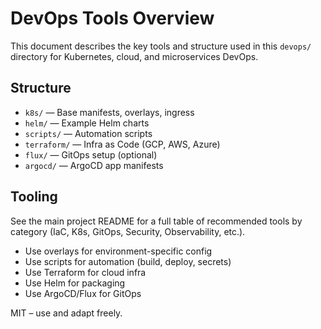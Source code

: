 # DevOps Tools Overview

This document describes the key tools and structure used in this `devops/` directory for Kubernetes, cloud, and microservices DevOps.

## Structure

- `k8s/` — Base manifests, overlays, ingress
- `helm/` — Example Helm charts
- `scripts/` — Automation scripts
- `terraform/` — Infra as Code (GCP, AWS, Azure)
- `flux/` — GitOps setup (optional)
- `argocd/` — ArgoCD app manifests

## Tooling

See the main project README for a full table of recommended tools by category (IaC, K8s, GitOps, Security, Observability, etc.).

- Use overlays for environment-specific config
- Use scripts for automation (build, deploy, secrets)
- Use Terraform for cloud infra
- Use Helm for packaging
- Use ArgoCD/Flux for GitOps

MIT – use and adapt freely.
